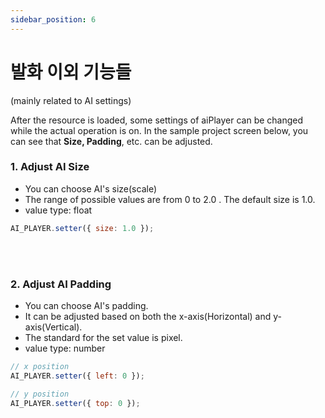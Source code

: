 ```yaml
---
sidebar_position: 6
---
```


# 발화 이외 기능들
(mainly related to AI settings)

After the resource is loaded, some settings of aiPlayer can be changed while the actual operation is on. In the sample project screen below, you can see that **Size, Padding**, etc. can be adjusted.

### 1. Adjust AI Size

- You can choose AI's size(scale)
- The range of possible values are from 0 to 2.0 . The default size is 1.0.
- value type: float

```javascript
AI_PLAYER.setter({ size: 1.0 });
```

<br/>


<br/>

### 2. Adjust AI Padding

- You can choose AI's padding.
- It can be adjusted based on both the x-axis(Horizontal) and y-axis(Vertical).
- The standard for the set value is pixel.
- value type: number

```javascript
// x position
AI_PLAYER.setter({ left: 0 });

// y position
AI_PLAYER.setter({ top: 0 });
```
